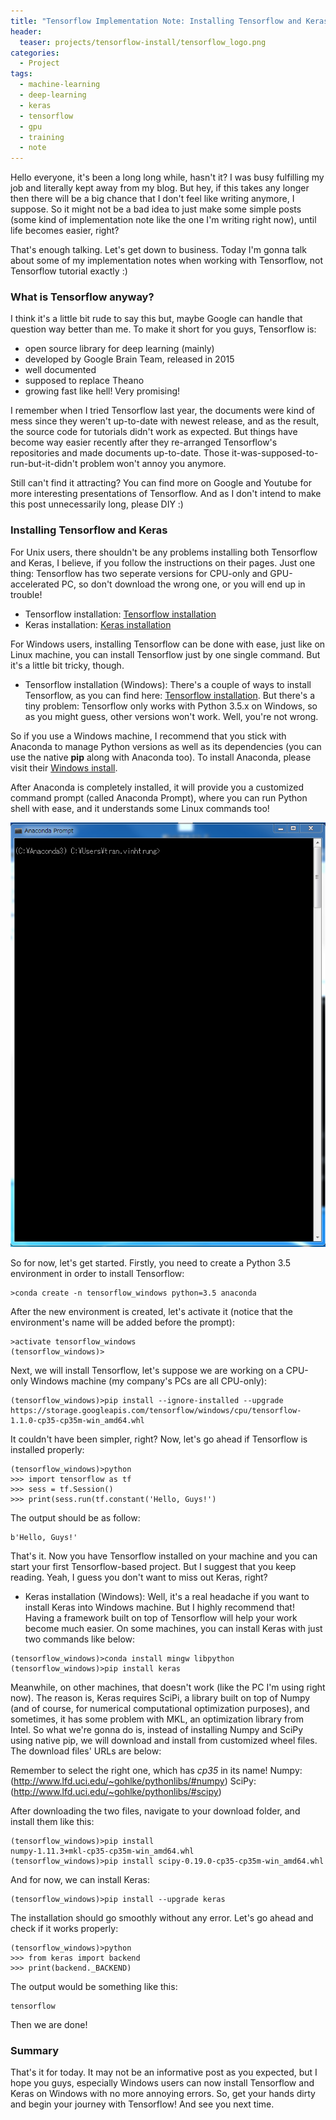 ```yaml
---
title: "Tensorflow Implementation Note: Installing Tensorflow and Keras on Windows"
header:
  teaser: projects/tensorflow-install/tensorflow_logo.png
categories:
  - Project
tags:
  - machine-learning
  - deep-learning
  - keras
  - tensorflow
  - gpu
  - training
  - note
---
```

<script src="https://cdn.mathjax.org/mathjax/latest/MathJax.js?config=TeX-AMS-MML_HTMLorMML" type="text/javascript"></script>

Hello everyone, it's been a long long while, hasn't it? I was busy fulfilling my job and literally kept away from my blog. But hey, if this takes any longer then there will be a big chance that I don't feel like writing anymore, I suppose. So it might not be a bad idea to just make some simple posts (some kind of implementation note like the one I'm writing right now), until life becomes easier, right?

That's enough talking. Let's get down to business. Today I'm gonna talk about some of my implementation notes when working with Tensorflow, not Tensorflow tutorial exactly :)

### What is Tensorflow anyway?

I think it's a little bit rude to say this but, maybe Google can handle that question way better than me. To make it short for you guys, Tensorflow is:

* open source library for deep learning (mainly)
* developed by Google Brain Team, released in 2015
* well documented
* supposed to replace Theano
* growing fast like hell! Very promising!

I remember when I tried Tensorflow last year, the documents were kind of mess since they weren't up-to-date with newest release, and as the result, the source code for tutorials didn't work as expected. But things have become way easier recently after they re-arranged Tensorflow's repositories and made documents up-to-date. Those it-was-supposed-to-run-but-it-didn't problem won't annoy you anymore.

Still can't find it attracting? You can find more on Google and Youtube for more interesting presentations of Tensorflow. And as I don't intend to make this post unnecessarily long, please DIY :)

### Installing Tensorflow and Keras

For Unix users, there shouldn't be any problems installing both Tensorflow and Keras, I believe, if you follow the instructions on their pages. Just one thing: Tensorflow has two seperate versions for CPU-only and GPU-accelerated PC, so don't download the wrong one, or you will end up in trouble!

* Tensorflow installation:
[Tensorflow installation](https://www.tensorflow.org/install/)
* Keras installation:
[Keras installation](https://keras.io/#installation)

For Windows users, installing Tensorflow can be done with ease, just like on Linux machine, you can install Tensorflow just by one single command. But it's a little bit tricky, though.

* Tensorflow installation (Windows):
There's a couple of ways to install Tensorflow, as you can find here: [Tensorflow installation](https://www.tensorflow.org/install/install_windows). But there's a tiny problem: Tensorflow only works with Python 3.5.x on Windows, so as you might guess, other versions won't work. Well, you're not wrong.

So if you use a Windows machine, I recommend that you stick with Anaconda to manage Python versions as well as its dependencies (you can use the native **pip** along with Anaconda too). To install Anaconda, please visit their [Windows install](https://docs.continuum.io/anaconda/install-windows).

After Anaconda is completely installed, it will provide you a customized command prompt (called Anaconda Prompt), where you can run Python shell with ease, and it understands some Linux commands too!

![Anaconda Prompt](/images/projects/tensorflow-install/anaconda_prompt.PNG)

So for now, let's get started. Firstly, you need to create a Python 3.5 environment in order to install Tensorflow:

```
>conda create -n tensorflow_windows python=3.5 anaconda
```

After the new environment is created, let's activate it (notice that the environment's name will be added before the prompt):

```
>activate tensorflow_windows
(tensorflow_windows)>
```

Next, we will install Tensorflow, let's suppose we are working on a CPU-only Windows machine (my company's PCs are all CPU-only):

```
(tensorflow_windows)>pip install --ignore-installed --upgrade https://storage.googleapis.com/tensorflow/windows/cpu/tensorflow-1.1.0-cp35-cp35m-win_amd64.whl
```

It couldn't have been simpler, right? Now, let's go ahead if Tensorflow is installed properly:

```
(tensorflow_windows)>python
>>> import tensorflow as tf
>>> sess = tf.Session()
>>> print(sess.run(tf.constant('Hello, Guys!')
```

The output should be as follow:

```
b'Hello, Guys!'
```

That's it. Now you have Tensorflow installed on your machine and you can start your first Tensorflow-based project. But I suggest that you keep reading. Yeah, I guess you don't want to miss out Keras, right?

* Keras installation (Windows):
Well, it's a real headache if you want to install Keras into Windows machine. But I highly recommend that! Having a framework built on top of Tensorflow will help your work become much easier. On some machines, you can install Keras with just two commands like below:

```
(tensorflow_windows)>conda install mingw libpython
(tensorflow_windows)>pip install keras
```

Meanwhile, on other machines, that doesn't work (like the PC I'm using right now). The reason is, Keras requires SciPi, a library built on top of Numpy (and of course, for numerical computational optimization purposes), and sometimes, it has some problem with MKL, an optimization library from Intel. So what we're gonna do is, instead of installing Numpy and SciPy using native pip, we will download and install from customized wheel files. The download files' URLs are below:

Remember to select the right one, which has *cp35* in its name!
Numpy: (http://www.lfd.uci.edu/~gohlke/pythonlibs/#numpy)
SciPy: (http://www.lfd.uci.edu/~gohlke/pythonlibs/#scipy)

After downloading the two files, navigate to your download folder, and install them like this:

```
(tensorflow_windows)>pip install numpy‑1.11.3+mkl‑cp35‑cp35m‑win_amd64.whl
(tensorflow_windows)>pip install scipy‑0.19.0‑cp35‑cp35m‑win_amd64.whl
```

And for now, we can install Keras:

```
(tensorflow_windows)>pip install --upgrade keras
```

The installation should go smoothly without any error. Let's go ahead and check if it works properly:

```
(tensorflow_windows)>python
>>> from keras import backend
>>> print(backend._BACKEND)
```

The output would be something like this:

```
tensorflow
```

Then we are done!

### Summary

That's it for today. It may not be an informative post as you expected, but I hope you guys, especially Windows users can now install Tensorflow and Keras on Windows with no more annoying errors. So, get your hands dirty and begin your journey with Tensorflow! And see you next time.
